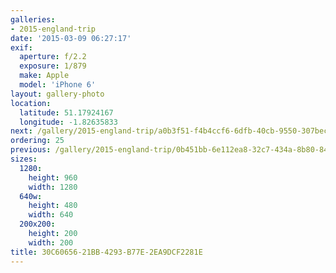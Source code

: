 ```yaml
---
galleries:
- 2015-england-trip
date: '2015-03-09 06:27:17'
exif:
  aperture: f/2.2
  exposure: 1/879
  make: Apple
  model: 'iPhone 6'
layout: gallery-photo
location:
  latitude: 51.17924167
  longitude: -1.82635833
next: /gallery/2015-england-trip/a0b3f51-f4b4ccf6-6dfb-40cb-9550-307bec24ab15
ordering: 25
previous: /gallery/2015-england-trip/0b451bb-6e112ea8-32c7-434a-8b80-8458e5f034aa
sizes:
  1280:
    height: 960
    width: 1280
  640w:
    height: 480
    width: 640
  200x200:
    height: 200
    width: 200
title: 30C60656-21BB-4293-B77E-2EA9DCF2281E
---
```

